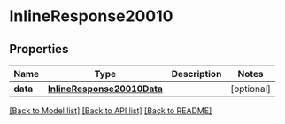 # InlineResponse20010

## Properties
Name | Type | Description | Notes
------------ | ------------- | ------------- | -------------
**data** | [**InlineResponse20010Data**](InlineResponse20010Data.md) |  | [optional] 

[[Back to Model list]](../README.md#documentation-for-models) [[Back to API list]](../README.md#documentation-for-api-endpoints) [[Back to README]](../README.md)

